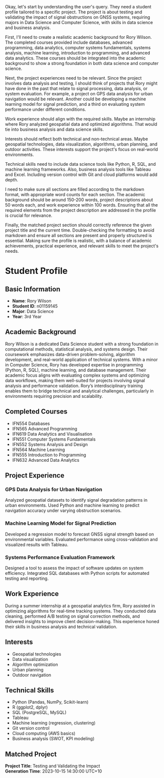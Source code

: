 <think>
Okay, let's start by understanding the user's query. They need a student profile tailored to a specific project. The project is about testing and validating the impact of signal obstructions on GNSS systems, requiring majors in Data Science and Computer Science, with skills in data science and business analysis.

First, I'll need to create a realistic academic background for Rory Wilson. The completed courses provided include databases, advanced programming, data analytics, computer systems fundamentals, systems analysis, machine learning, introduction to programming, and advanced data analytics. These courses should be integrated into the academic background to show a strong foundation in both data science and computer science.

Next, the project experiences need to be relevant. Since the project involves data analysis and testing, I should think of projects that Rory might have done in the past that relate to signal processing, data analysis, or system evaluation. For example, a project on GPS data analysis for urban navigation would be relevant. Another could be developing a machine learning model for signal prediction, and a third on evaluating system performance under different conditions.

Work experience should align with the required skills. Maybe an internship where Rory analyzed geospatial data and optimized algorithms. That would tie into business analysis and data science skills.

Interests should reflect both technical and non-technical areas. Maybe geospatial technologies, data visualization, algorithms, urban planning, and outdoor activities. These interests support the project's focus on real-world environments.

Technical skills need to include data science tools like Python, R, SQL, and machine learning frameworks. Also, business analysis tools like Tableau and Excel. Including version control with Git and cloud platforms would add depth.

I need to make sure all sections are filled according to the markdown format, with appropriate word counts for each section. The academic background should be around 150-200 words, project descriptions about 50 words each, and work experience within 100 words. Ensuring that all the required elements from the project description are addressed in the profile is crucial for relevance.

Finally, the matched project section should correctly reference the given project title and the current time. Double-checking the formatting to avoid markdown and ensure all sections are present and properly structured is essential. Making sure the profile is realistic, with a balance of academic achievements, practical experience, and relevant skills to meet the project's needs.
</think>

# Student Profile

## Basic Information
- **Name**: Rory Wilson  
- **Student ID**: n01159145  
- **Major**: Data Science  
- **Year**: 3rd Year  

## Academic Background  
Rory Wilson is a dedicated Data Science student with a strong foundation in computational methods, statistical analysis, and systems design. Their coursework emphasizes data-driven problem-solving, algorithm development, and real-world application of technical systems. With a minor in Computer Science, Rory has developed expertise in programming (Python, R, SQL), machine learning, and database management. Their academic focus aligns with evaluating complex systems and optimizing data workflows, making them well-suited for projects involving signal analysis and performance validation. Rory’s interdisciplinary training enables them to bridge technical and analytical challenges, particularly in environments requiring precision and scalability.  

## Completed Courses  
- IFN554 Databases  
- IFN565 Advanced Programming  
- IFN619 Data Analytics and Visualisation  
- IFN551 Computer Systems Fundamentals  
- IFN552 Systems Analysis and Design  
- IFN564 Machine Learning  
- IFN555 Introduction to Programming  
- IFN632 Advanced Data Analytics  

## Project Experience  
### GPS Data Analysis for Urban Navigation  
Analyzed geospatial datasets to identify signal degradation patterns in urban environments. Used Python and machine learning to predict navigation accuracy under varying obstruction scenarios.  

### Machine Learning Model for Signal Prediction  
Developed a regression model to forecast GNSS signal strength based on environmental variables. Evaluated performance using cross-validation and visualized results with Tableau.  

### Systems Performance Evaluation Framework  
Designed a tool to assess the impact of software updates on system efficiency. Integrated SQL databases with Python scripts for automated testing and reporting.  

## Work Experience  
During a summer internship at a geospatial analytics firm, Rory assisted in optimizing algorithms for real-time tracking systems. They conducted data cleaning, performed A/B testing on signal correction methods, and delivered insights to improve client decision-making. This experience honed their skills in business analysis and technical validation.  

## Interests  
- Geospatial technologies  
- Data visualization  
- Algorithm optimization  
- Urban planning  
- Outdoor navigation  

## Technical Skills  
- Python (Pandas, NumPy, Scikit-learn)  
- R (ggplot2, dplyr)  
- SQL (PostgreSQL, MySQL)  
- Tableau  
- Machine learning (regression, clustering)  
- Git version control  
- Cloud computing (AWS basics)  
- Business analysis (SWOT, KPI modeling)  

## Matched Project  
**Project Title**: Testing and Validating the Impact  
**Generation Time**: 2023-10-15 14:30:00 UTC+10